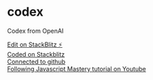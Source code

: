 # codex
Codex from OpenAI

[Edit on StackBlitz ⚡️](https://stackblitz.com/edit/vitejs-vite-kbspn5)  
[Coded on Stackblitz](https://stackblitz.com)  
[Connected to github](https://github.com/axemanks/codex)  
[Following Javascript Mastery tutorial on Youtube](https://www.youtube.com/watch?v=2FeymQoKvrk)  
